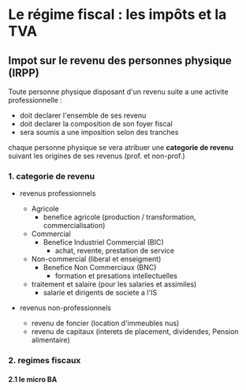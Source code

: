 # Le régime fiscal : les impôts et la TVA

## Impot sur le revenu des personnes physique (IRPP)

Toute personne physique disposant d'un revenu suite a une activite professionnelle :
- doit declarer l'ensemble de ses revenu
- doit declarer la composition de son foyer fiscal
- sera soumis a une imposition selon des tranches

chaque personne physique se vera atribuer une **categorie de revenu** suivant les origines de ses revenus (prof. et non-prof.)

### 1. **categorie de revenu**

- revenus professionnels
	- Agricole
		- benefice agricole (production / transformation, commercialisation)
	- Commercial
		- Benefice Industriel Commercial (BIC)
			- achat, revente, prestation de service
	- Non-commercial (liberal et enseigment)
		- Benefice Non Commerciaux (BNC)
			- formation et presations intellectuelles
	- traitement et salaire (pour les salaries et assimiles)
		- salarie et dirigents de societe a l'IS

- revenus non-professionnels
	- revenu de foncier (location d'immeubles nus)
	- revenu de capitaux (interets de placement, dividendes, Pension alimentaire)

### 2. **regimes fiscaux**

#### 2.1 le micro BA

